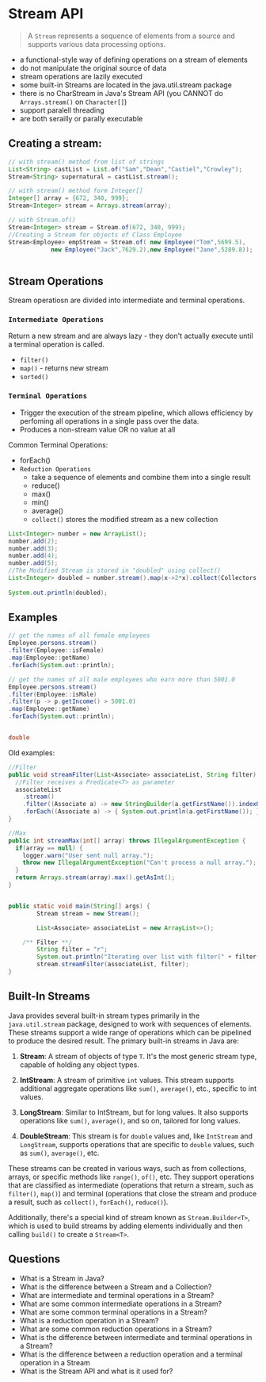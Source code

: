 # Stream API
> A `Stream` represents a sequence of elements from a source and supports various data processing options.


- a functional-style way of defining operations on a stream of elements
- do not manipulate the original source of data
- stream operations are lazily executed
- some built-in Streams are located in the java.util.stream package
- there is no CharStream in Java's Stream API (you CANNOT do `Arrays.stream()` on `Character[]`)
- support paralell threading
- are both serailly or parally executable

## Creating a stream:
```java
// with stream() method from list of strings
List<String> castList = List.of("Sam","Dean","Castiel","Crowley");
Stream<String> supernatural = castList.stream();

// with stream() method form Integer[]
Integer[] array = {672, 340, 999};
Stream<Integer> stream = Arrays.stream(array);

// with Stream.of()
Stream<Integer> stream = Stream.of(672, 340, 999);
//Creating a Stream for objects of Class Employee
Stream<Employee> empStream = Stream.of( new Employee("Tom",5699.5),
			new Employee("Jack",7629.2),new Employee("Jane",5289.8));



```

## Stream Operations
Stream operatiosn are divided into intermediate and terminal operations.

### `Intermediate Operations`
Return a new stream and are always lazy - they don't actually execute until a terminal operation is called.

- `filter()`
- `map()` - returns new stream
- `sorted()`


### `Terminal Operations` 
- Trigger the execution of the stream pipeline, which allows efficiency by perfoming all operations in a single pass over the data.
- Produces a non-stream value OR no value at all

Common Terminal Operations:
- forEach()
- `Reduction Operations` 
  - take a sequence of elements and combine them into a single result
  - reduce()
  - max()
  - min()
  - average()
  - `collect()` stores the modified stream as a new collection

```java
List<Integer> number = new ArrayList();
number.add(2);
number.add(3);
number.add(4);
number.add(5);
//The Modified Stream is stored in "doubled" using collect()
List<Integer> doubled = number.stream().map(x->2*x).collect(Collectors.toList());
		
System.out.println(doubled);
```

## Examples

```java
// get the names of all female employees
Employee.persons.stream()
.filter(Employee::isFemale)
.map(Employee::getName)
.forEach(System.out::println);

// get the names of all male employees who earn more than 5001.0
Employee.persons.stream()
.filter(Employee::isMale)
.filter(p -> p.getIncome() > 5001.0)
.map(Employee::getName)
.forEach(System.out::println);


double
```

Old examples:
```java
//Filter
public void streamFilter(List<Associate> associateList, String filter) {
  //Filter receives a Predicate<T> as parameter
  associateList
    .stream()
    .filter((Associate a) -> new StringBuilder(a.getFirstName()).indexOf(filter) != -1)
    .forEach((Associate a) -> { System.out.println(a.getFirstName()); });
}

//Max
public int streamMax(int[] array) throws IllegalArgumentException {
  if(array == null) {
    logger.warn("User sent null array.");
    throw new IllegalArgumentException("Can't process a null array.");
  }
  return Arrays.stream(array).max().getAsInt();
}


public static void main(String[] args) {
		Stream stream = new Stream();

		List<Associate> associateList = new ArrayList<>();

    /** Filter **/
		String filter = "r";
		System.out.println("Iterating over list with filter(" + filter + ")");
		stream.streamFilter(associateList, filter);
}

```

## Built-In Streams

Java provides several built-in stream types primarily in the `java.util.stream` package, designed to work with sequences of elements. These streams support a wide range of operations which can be pipelined to produce the desired result. The primary built-in streams in Java are:

1. **Stream<T>**: A stream of objects of type `T`. It's the most generic stream type, capable of holding any object types.

2. **IntStream**: A stream of primitive `int` values. This stream supports additional aggregate operations like `sum()`, `average()`, etc., specific to int values.

3. **LongStream**: Similar to IntStream, but for long values. It also supports operations like `sum()`, `average()`, and so on, tailored for long values.

4. **DoubleStream**: This stream is for `double` values and, like `IntStream` and `LongStream`, supports operations that are specific to `double` values, such as `sum()`, `average()`, etc.

These streams can be created in various ways, such as from collections, arrays, or specific methods like `range()`, `of()`, etc. They support operations that are classified as intermediate (operations that return a stream, such as `filter()`, `map()`) and terminal (operations that close the stream and produce a result, such as `collect()`, `forEach()`, `reduce()`).

Additionally, there's a special kind of stream known as `Stream.Builder<T>`, which is used to build streams by adding elements individually and then calling `build()` to create a `Stream<T>`.

## Questions

- What is a Stream in Java?
- What is the difference between a Stream and a Collection?
- What are intermediate and terminal operations in a Stream?
- What are some common intermediate operations in a Stream?
- What are some common terminal operations in a Stream?
- What is a reduction operation in a Stream?
- What are some common reduction operations in a Stream?
- What is the difference between intermediate and terminal operations in a Stream?
- What is the difference between a reduction operation and a terminal operation in a Stream
- What is the Stream API and what is it used for?